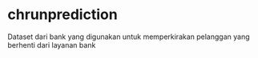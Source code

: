 # chrunprediction
Dataset dari bank yang digunakan untuk memperkirakan pelanggan yang berhenti dari layanan bank
